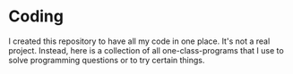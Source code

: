 # Coding
I created this repository to have all my code in one place. It's not a real project. 
Instead, here is a collection of all one-class-programs that I use to solve programming questions or to try certain things.
